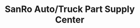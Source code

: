 ---
title: "SanRo Auto/Truck Part Supply Center"
url: /batangas-city/sanro-auto-truck-part-supply-center/
shop: Autoteile
---
